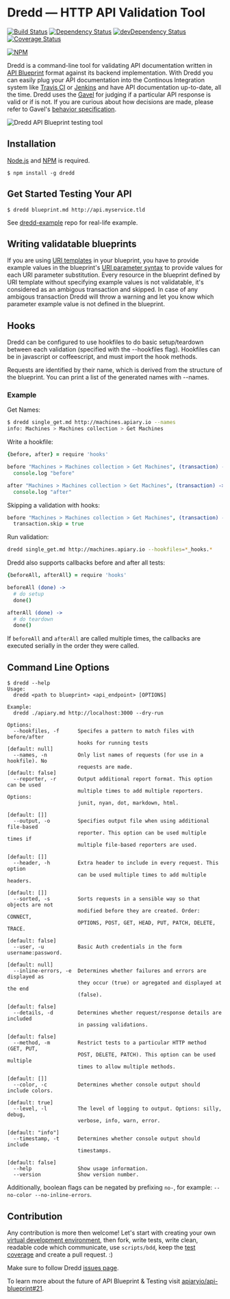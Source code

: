 # Dredd — HTTP API Validation Tool

[![Build Status](https://travis-ci.org/apiaryio/dredd.png?branch=master)](https://travis-ci.org/apiaryio/dredd)
[![Dependency Status](https://david-dm.org/apiaryio/dredd.png)](https://david-dm.org/apiaryio/dredd)
[![devDependency Status](https://david-dm.org/apiaryio/dredd/dev-status.png)](https://david-dm.org/apiaryio/dredd#info=devDependencies)
[![Coverage Status](https://coveralls.io/repos/apiaryio/dredd/badge.png?branch=master)](https://coveralls.io/r/apiaryio/dredd?branch=master)

[![NPM](https://nodei.co/npm/dredd.png)](https://nodei.co/npm/dredd/)

Dredd is a command-line tool for validating API documentation written in [API Blueprint][] format against its backend implementation. With Dredd you can easily plug your API documentation into the Continous Integration system like [Travis CI][] or [Jenkins][] and have API documentation up-to-date, all the time. Dredd uses the [Gavel][] for judging if a particular API response is valid or if is not. If you are curious about how decisions are made, please refer to Gavel's [behavior specification][].

![Dredd API Blueprint testing tool](https://raw.github.com/apiaryio/dredd/master/img/Dredd.png)

## Installation
[Node.js][] and [NPM][] is required.

    $ npm install -g dredd

[Node.js]: https://npmjs.org/
[NPM]: https://npmjs.org/

## Get Started Testing Your API

    $ dredd blueprint.md http://api.myservice.tld

See [dredd-example](https://github.com/apiaryio/dredd-example) repo for real-life example.

## Writing validatable blueprints

If you are using [URI templates][URIt] in your blueprint, you have to provide example values in the blueprint's [URI parameter syntax][UPS] to provide values for each URI parameter substitution. Every resource in the blueprint defined by URI template without specifying example values is not validatable, it's considered as an ambigous transaction and skipped. In case of any ambigous transaction Dredd will throw a warning and let you know which parameter example value is not defined in the blueprint. 

[UPS]: https://github.com/apiaryio/api-blueprint/blob/master/API%20Blueprint%20Specification.md#def-uriparameters-section
[URIt]: http://tools.ietf.org/html/rfc6570

## Hooks

Dredd can be configured to use hookfiles to do basic setup/teardown between each validation (specified with the --hookfiles flag). Hookfiles can be in javascript or coffeescript, and must import the hook methods.

Requests are identified by their name, which is derived from the structure of the blueprint. You can print a list of the generated names with --names.

### Example

Get Names:

```sh
$ dredd single_get.md http://machines.apiary.io --names
info: Machines > Machines collection > Get Machines
```

Write a hookfile:

```coffee
{before, after} = require 'hooks'

before "Machines > Machines collection > Get Machines", (transaction) ->
  console.log "before"

after "Machines > Machines collection > Get Machines", (transaction) ->
  console.log "after"
```

Skipping a validation with hooks:

```coffee
before "Machines > Machines collection > Get Machines", (transaction) ->
  transaction.skip = true
```


Run validation:

```sh
dredd single_get.md http://machines.apiary.io --hookfiles=*_hooks.*
```

Dredd also supports callbacks before and after all tests:

```coffee
{beforeAll, afterAll} = require 'hooks'

beforeAll (done) ->
  # do setup
  done()

afterAll (done) ->
  # do teardown
  done()
```

If `beforeAll` and `afterAll` are called multiple times, the callbacks are executed serially in the order they were called.

## Command Line Options

    $ dredd --help
    Usage:
      dredd <path to blueprint> <api_endpoint> [OPTIONS]

    Example:
      dredd ./apiary.md http://localhost:3000 --dry-run

    Options:
      --hookfiles, -f      Specifes a pattern to match files with before/after
                           hooks for running tests                   [default: null]
      --names, -n          Only list names of requests (for use in a hookfile). No
                           requests are made.                       [default: false]
      --reporter, -r       Output additional report format. This option can be used
                           multiple times to add multiple reporters. Options:
                           junit, nyan, dot, markdown, html.
                                                                       [default: []]
      --output, -o         Specifies output file when using additional file-based
                           reporter. This option can be used multiple times if
                           multiple file-based reporters are used.
                                                                       [default: []]
      --header, -h         Extra header to include in every request. This option
                           can be used multiple times to add multiple headers.
                                                                       [default: []]
      --sorted, -s         Sorts requests in a sensible way so that objects are not
                           modified before they are created. Order: CONNECT,
                           OPTIONS, POST, GET, HEAD, PUT, PATCH, DELETE, TRACE.
                                                                    [default: false]
      --user, -u           Basic Auth credentials in the form username:password.
                                                                     [default: null]
      --inline-errors, -e  Determines whether failures and errors are displayed as
                           they occur (true) or agregated and displayed at the end
                           (false).
                                                                    [default: false]
      --details, -d        Determines whether request/response details are included
                           in passing validations.
                                                                    [default: false]
      --method, -m         Restrict tests to a particular HTTP method (GET, PUT,
                           POST, DELETE, PATCH). This option can be used multiple
                           times to allow multiple methods.
                                                                       [default: []]
      --color, -c          Determines whether console output should include colors.
                                                                     [default: true]
      --level, -l          The level of logging to output. Options: silly, debug,
                           verbose, info, warn, error.
                                                                   [default: "info"]
      --timestamp, -t      Determines whether console output should include
                           timestamps.
                                                                    [default: false]
      --help               Show usage information.
      --version            Show version number.

Additionally, boolean flags can be negated by prefixing `no-`, for example: `--no-color --no-inline-errors`.

## Contribution

Any contribution is more then welcome! Let's start with creating your own [virtual development environment][vde], then fork, write  tests, write clean, readable code which communicate, use `scripts/bdd`, keep the [test coverage] and create a pull request. :)

Make sure to follow Dredd [issues page][issues].

To learn more about the future of API Blueprint & Testing visit [apiaryio/api-blueprint#21](https://github.com/apiaryio/api-blueprint/issues/21).

[API Blueprint]: http://apiblueprint.org/
[test coverage]: https://coveralls.io/r/apiaryio/dredd?branch=master
[Travis CI]: https://travis-ci.org/
[Jenkins]: http://jenkins-ci.org/
[Gavel]: http://blog.apiary.io/2013/07/24/Bam-this-is-Gavel/
[behavior specification]: https://www.relishapp.com/apiary/gavel/docs
[vde]: https://github.com/apiaryio/dredd/blob/master/VirtualDevelopmentEnvironment.md
[issues]: https://github.com/apiaryio/dredd/issues?state=open
